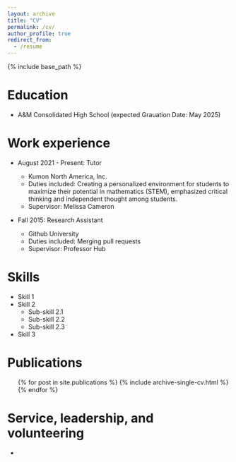 ```yaml
---
layout: archive
title: "CV"
permalink: /cv/
author_profile: true
redirect_from:
  - /resume
---
```


{% include base_path %}

Education
======
* A&M Consolidated High School (expected Grauation Date: May 2025)

Work experience
======
* August 2021 - Present: Tutor
  * Kumon North America, Inc.
  * Duties included: Creating a personalized environment for students to maximize their potential in mathematics (STEM), emphasized critical thinking and independent thought among students.
  * Supervisor: Melissa Cameron

* Fall 2015: Research Assistant
  * Github University
  * Duties included: Merging pull requests
  * Supervisor: Professor Hub
  
Skills
======
* Skill 1
* Skill 2
  * Sub-skill 2.1
  * Sub-skill 2.2
  * Sub-skill 2.3
* Skill 3

Publications
======
  <ul>{% for post in site.publications %}
    {% include archive-single-cv.html %}
  {% endfor %}</ul>
  
Service, leadership, and volunteering
======
* 
